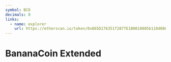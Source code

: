 ```yaml
---
symbol: BCO
decimals: 8
links:
  - name: explorer
    url: https://etherscan.io/token/0x865D176351f287fE1B0010805b110d08699C200A
---
```


# BananaCoin Extended

